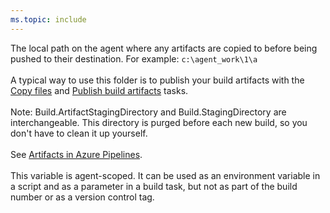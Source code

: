 ```yaml
---
ms.topic: include
---
```


The local path on the agent where any artifacts are copied to before being pushed to their destination. For example: `c:\agent_work\1\a`
<br/><br/>
A typical way to use this folder is to publish your build artifacts with the [Copy files](../../tasks/utility/copy-files.md) and [Publish build artifacts](../../tasks/utility/publish-build-artifacts.md) tasks.
<br/><br/>
Note: Build.ArtifactStagingDirectory and Build.StagingDirectory are interchangeable. This directory is purged before each new build, so you don't have to clean it up yourself.
<br/><br/> 
See [Artifacts in Azure Pipelines](../artifacts.md).
<br/><br/>
This variable is agent-scoped. It can be used as an environment variable in a script and as a parameter in a build task, but not as part of the build number or as a version control tag.
